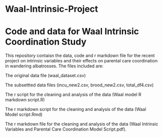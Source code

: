 # Waal-Intrinsic-Project
# Code and data for Waal Intrinsic Coordination Study 
This repository contaisn the data, code and r markdown file for the recent project on intrinsic variables and their effects on parental care 
coordination in wandering albatrosses.
The files included are:

The original data file (waal_dataset.csv)

The subsettted data files (incu_new2.csv, brood_new2.csv, total_df4.csv)

The r script for the cleaning and analysis of the data (Waal model R markdown script.R)

The r markdown script for the cleaning and analysis of the data (Waal Model script.Rmd)

The r markdown file for the cleaning and analysis of the data (Waal Intrinsic Variables and Parental Care Coordination Model Script.pdf). 
